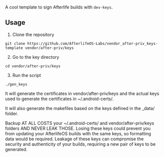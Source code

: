 
A cool template to sign Afterlife builds with `dev-keys`.

## Usage

1. Clone the repository 

```
git clone https://github.com/AfterlifeOS-Labs/vendor_after-priv_keys-template vendor/after-priv/keys 
```

2. Go to the key directory 

```
cd vendor/after-priv/keys
```

3. Run the script

```
./gen_keys
```

It will generate the certificates in vendor/after-priv/keys and the actual keys used to generate the certificates in ~/.android-certs/.

It will also generate the makefiles based on the keys defined in the _data/ folder.

Backup AT ALL COSTS your ~/.android-certs/ and vendor/after-priv/keys folders AND NEVER LEAK THOSE. Losing these keys could prevent you from updating your AfterlifeOS builds with the same keys, so formatting data would be required. Leakage of these keys can compromise the security and authenticity of your builds, requiring a new pair of keys to be generated.